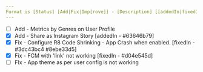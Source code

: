 ```yaml
---
Format is [Status] [Add|Fix|Imp[rove]] - [Description] [[addedIn|fixedIn|improvedIn] - [versionName]]
---
```


- [ ] Add - Metrics by Genres on User Profile
- [X] Add - Share as Instagram Story [addedIn - #63646b79]
- [X] Fix - Configure R8 Code Shrinking - App Crash when enabled. [fixedIn - #3dc43bc4 #8ebe33d5]
- [X] Fix - FCM with 'link' not working [fixedIn - #d04e545d]
- [ ] FIx - App theme as per user config is not working
